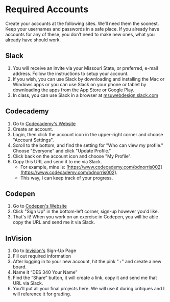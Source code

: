 # Required Accounts

Create your accounts at the following sites. We’ll need them the soonest. Keep your usernames and passwords in a safe place. If you already have accounts for any of these, you don’t need to make new ones, what you already have should work.

## Slack
1. You will receive an invite via your Missouri State, or preferred, e-mail address. Follow the instructions to setup your account.
2. If you wish, you can use Slack by downloading and installing the Mac or Windows apps or you can use Slack on your phone or tablet by downloading the apps from the App Store or Google Play.
3. In class, you can use Slack in a browser at [msuwebdesign.slack.com](https://msuwebdesign.slack.com)

## Codecademy
1. Go to [Codecademy's Website](https://www.codecademy.com/)
2. Create an account. 
3. Login, then click the account icon in the upper-right corner and choose "Account Settings".
4. Scroll to the bottom, and find the setting for "Who can view my profile." Choose "Everyone" and click "Update Profile."
5. Click back on the account icon and choose "My Profile".
6. Copy this URL and send it to me via Slack.
   - For example, mine is: [https://www.codecademy.com/bdnorris002](https://www.codecademy.com/bdnorris002).
   - This way, I can keep track of your progress.

## Codepen
1. Go to [Codepen's Website](https://codepen.io/)
2. Click "Sign Up" in the bottom-left corner, sign-up however you'd like.
3. That's it! When you work on an exercise in Codepen, you will be able copy the URL and send me it via Slack.

## InVision
1. Go to [Invision's](https://www.invisionapp.com/) Sign-Up Page
2. Fill out required information
3. After logging in to your new account, hit the pink "+" and create a new board.
4. Name it “DES 340 Your Name”
5. Find the “Share” button, it will create a link, copy it and send me that URL via Slack.
6. You'll put all your final projects here. We will use it during critiques and I will reference it for grading.